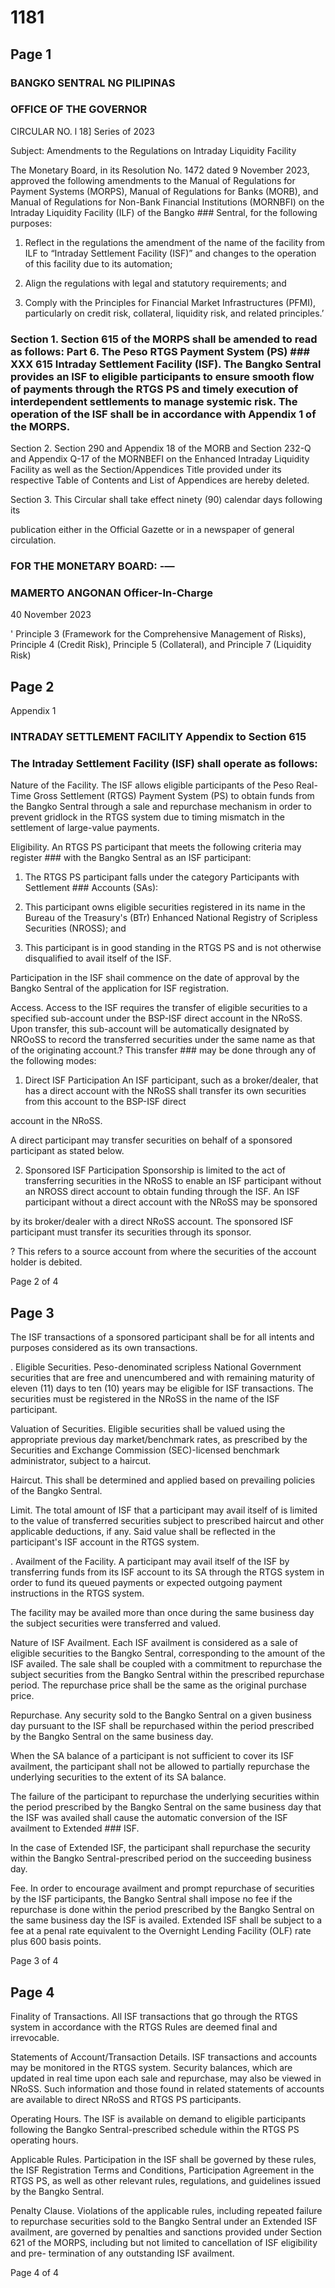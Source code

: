 # 1181

## Page 1

### BANGKO SENTRAL NG PILIPINAS

### OFFICE OF THE GOVERNOR

CIRCULAR NO. l 18] Series of 2023

Subject: Amendments to the Regulations on Intraday Liquidity Facility

The Monetary Board, in its Resolution No. 1472 dated 9 November 2023, approved the following amendments to the Manual of Regulations for Payment Systems (MORPS), Manual of Regulations for Banks (MORB), and Manual of Regulations for Non-Bank Financial Institutions (MORNBFI) on the Intraday Liquidity Facility (ILF) of the Bangko ### Sentral, for the following purposes:

1. Reflect in the regulations the amendment of the name of the facility from ILF to “Intraday Settlement Facility (ISF)” and changes to the operation of this facility due to its automation;

2. Align the regulations with legal and statutory requirements; and

3. Comply with the Principles for Financial Market Infrastructures (PFMI), particularly on credit risk, collateral, liquidity risk, and related principles.’

### Section 1. Section 615 of the MORPS shall be amended to read as follows: Part 6. The Peso RTGS Payment System (PS) ### XXX 615 Intraday Settlement Facility (ISF). The Bangko Sentral provides an ISF to eligible participants to ensure smooth flow of payments through the RTGS PS and timely execution of interdependent settlements to manage systemic risk. The operation of the ISF shall be in accordance with Appendix 1 of the MORPS.

Section 2. Section 290 and Appendix 18 of the MORB and Section 232-Q and Appendix Q-17 of the MORNBEFI on the Enhanced Intraday Liquidity Facility as well as the Section/Appendices Title provided under its respective Table of Contents and List of Appendices are hereby deleted.

Section 3. This Circular shall take effect ninety (90) calendar days following its

publication either in the Official Gazette or in a newspaper of general circulation.

### FOR THE MONETARY BOARD: -—

### MAMERTO ANGONAN Officer-In-Charge

40 November 2023

' Principle 3 (Framework for the Comprehensive Management of Risks), Principle 4 (Credit Risk), Principle 5 (Collateral), and Principle 7 (Liquidity Risk)

## Page 2

Appendix 1

### INTRADAY SETTLEMENT FACILITY Appendix to Section 615

### The Intraday Settlement Facility (ISF) shall operate as follows:

Nature of the Facility. The ISF allows eligible participants of the Peso Real-Time Gross Settlement (RTGS) Payment System (PS) to obtain funds from the Bangko Sentral through a sale and repurchase mechanism in order to prevent gridlock in the RTGS system due to timing mismatch in the settlement of large-value payments.

Eligibility. An RTGS PS participant that meets the following criteria may register ### with the Bangko Sentral as an ISF participant:

1. The RTGS PS participant falls under the category Participants with Settlement ### Accounts (SAs):

2. This participant owns eligible securities registered in its name in the Bureau of the Treasury's (BTr) Enhanced National Registry of Scripless Securities (NROSS); and

3. This participant is in good standing in the RTGS PS and is not otherwise disqualified to avail itself of the ISF.

Participation in the ISF shail commence on the date of approval by the Bangko Sentral of the application for ISF registration.

Access. Access to the ISF requires the transfer of eligible securities to a specified sub-account under the BSP-ISF direct account in the NRoSS. Upon transfer, this sub-account will be automatically designated by NROoSS to record the transferred securities under the same name as that of the originating account.? This transfer ### may be done through any of the following modes:

1. Direct ISF Participation An ISF participant, such as a broker/dealer, that has a direct account with the NRoSS shall transfer its own securities from this account to the BSP-ISF direct

account in the NRoSS.

A direct participant may transfer securities on behalf of a sponsored participant as stated below.

2. Sponsored ISF Participation Sponsorship is limited to the act of transferring securities in the NRoSS to enable an ISF participant without an NROSS direct account to obtain funding through the ISF. An ISF participant without a direct account with the NRoSS may be sponsored

by its broker/dealer with a direct NRoSS account. The sponsored ISF participant must transfer its securities through its sponsor.

? This refers to a source account from where the securities of the account holder is debited.

Page 2 of 4

## Page 3

The ISF transactions of a sponsored participant shall be for all intents and purposes considered as its own transactions.

. Eligible Securities. Peso-denominated scripless National Government securities that are free and unencumbered and with remaining maturity of eleven (11) days to ten (10) years may be eligible for ISF transactions. The securities must be registered in the NRoSS in the name of the ISF participant.

Valuation of Securities. Eligible securities shall be valued using the appropriate previous day market/benchmark rates, as prescribed by the Securities and Exchange Commission (SEC)-licensed benchmark administrator, subject to a haircut.

Haircut. This shall be determined and applied based on prevailing policies of the Bangko Sentral.

Limit. The total amount of ISF that a participant may avail itself of is limited to the value of transferred securities subject to prescribed haircut and other applicable deductions, if any. Said value shall be reflected in the participant's ISF account in the RTGS system.

. Availment of the Facility. A participant may avail itself of the ISF by transferring funds from its ISF account to its SA through the RTGS system in order to fund its queued payments or expected outgoing payment instructions in the RTGS system.

The facility may be availed more than once during the same business day the subject securities were transferred and valued.

Nature of ISF Availment. Each ISF availment is considered as a sale of eligible securities to the Bangko Sentral, corresponding to the amount of the ISF availed. The sale shall be coupled with a commitment to repurchase the subject securities from the Bangko Sentral within the prescribed repurchase period. The repurchase price shall be the same as the original purchase price.

Repurchase. Any security sold to the Bangko Sentral on a given business day pursuant to the ISF shall be repurchased within the period prescribed by the Bangko Sentral on the same business day.

When the SA balance of a participant is not sufficient to cover its ISF availment, the participant shall not be allowed to partially repurchase the underlying securities to the extent of its SA balance.

The failure of the participant to repurchase the underlying securities within the period prescribed by the Bangko Sentral on the same business day that the ISF was availed shall cause the automatic conversion of the ISF availment to Extended ### ISF.

In the case of Extended ISF, the participant shall repurchase the security within the Bangko Sentral-prescribed period on the succeeding business day.

Fee. In order to encourage availment and prompt repurchase of securities by the ISF participants, the Bangko Sentral shall impose no fee if the repurchase is done within the period prescribed by the Bangko Sentral on the same business day the ISF is availed. Extended ISF shall be subject to a fee at a penal rate equivalent to the Overnight Lending Facility (OLF) rate plus 600 basis points.

Page 3 of 4

## Page 4

Finality of Transactions. All ISF transactions that go through the RTGS system in accordance with the RTGS Rules are deemed final and irrevocable.

Statements of Account/Transaction Details. ISF transactions and accounts may be monitored in the RTGS system. Security balances, which are updated in real time upon each sale and repurchase, may also be viewed in NRoSS. Such information and those found in related statements of accounts are available to direct NRoSS and RTGS PS participants.

Operating Hours. The ISF is available on demand to eligible participants following the Bangko Sentral-prescribed schedule within the RTGS PS operating hours.

Applicable Rules. Participation in the ISF shall be governed by these rules, the ISF Registration Terms and Conditions, Participation Agreement in the RTGS PS, as well as other relevant rules, regulations, and guidelines issued by the Bangko Sentral.

Penalty Clause. Violations of the applicable rules, including repeated failure to repurchase securities sold to the Bangko Sentral under an Extended ISF availment, are governed by penalties and sanctions provided under Section 621 of the MORPS, including but not limited to cancellation of ISF eligibility and pre- termination of any outstanding ISF availment.

Page 4 of 4 